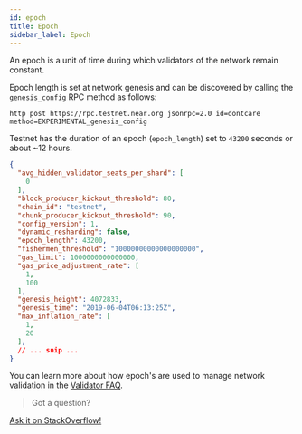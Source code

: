 ```yaml
---
id: epoch
title: Epoch
sidebar_label: Epoch
---
```


An epoch is a unit of time during which validators of the network remain constant.

Epoch length is set at network genesis and can be discovered by calling the `genesis_config` RPC method as follows:

```text
http post https://rpc.testnet.near.org jsonrpc=2.0 id=dontcare method=EXPERIMENTAL_genesis_config
```

Testnet has the duration of an epoch (`epoch_length`) set to `43200` seconds or about ~12 hours.


```json
{
  "avg_hidden_validator_seats_per_shard": [
    0
  ],
  "block_producer_kickout_threshold": 80,
  "chain_id": "testnet",
  "chunk_producer_kickout_threshold": 90,
  "config_version": 1,
  "dynamic_resharding": false,
  "epoch_length": 43200,
  "fishermen_threshold": "10000000000000000000",
  "gas_limit": 1000000000000000,
  "gas_price_adjustment_rate": [
    1,
    100
  ],
  "genesis_height": 4072833,
  "genesis_time": "2019-06-04T06:13:25Z",
  "max_inflation_rate": [
    1,
    20
  ],
  // ... snip ...
}
```

You can learn more about how epoch's are used to manage network validation in the [Validator FAQ](/docs/validator/staking-faq#what-is-an-epoch).

>Got a question?
<a href="https://stackoverflow.com/questions/tagged/nearprotocol">
  <h8>Ask it on StackOverflow!</h8></a>
